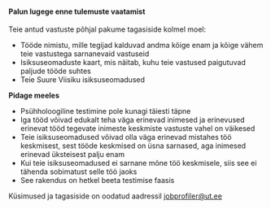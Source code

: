 #### Palun lugege enne tulemuste vaatamist

Teie antud vastuste põhjal pakume tagasiside kolmel moel:

- Tööde nimistu, mille tegijad kalduvad andma kõige enam ja kõige vähem teie vastustega sarnanevaid vastuseid
- Isiksuseomaduste kaart, mis näitab, kuhu teie vastused paigutuvad paljude tööde suhtes
- Teie Suure Viisiku isiksuseomadused

**Pidage meeles**

- Psühholoogiline testimine pole kunagi täiesti täpne
- Iga tööd võivad edukalt teha väga erinevad inimesed ja erinevused erinevat tööd tegevate inimeste keskmiste vastuste vahel on väikesed
- Teie isiksuseomadused võivad olla väga erinevad mistahes töö keskmisest, sest tööde keskmised on üsna sarnased, aga inimesed erinevad üksteisest palju enam
- Kui teie isiksuseomadused ei sarnane mõne töö keskmisele, siis see ei tähenda sobimatust selle töö jaoks
- See rakendus on hetkel beeta testimise faasis

Küsimused ja tagasiside on oodatud aadressil jobprofiler@ut.ee
